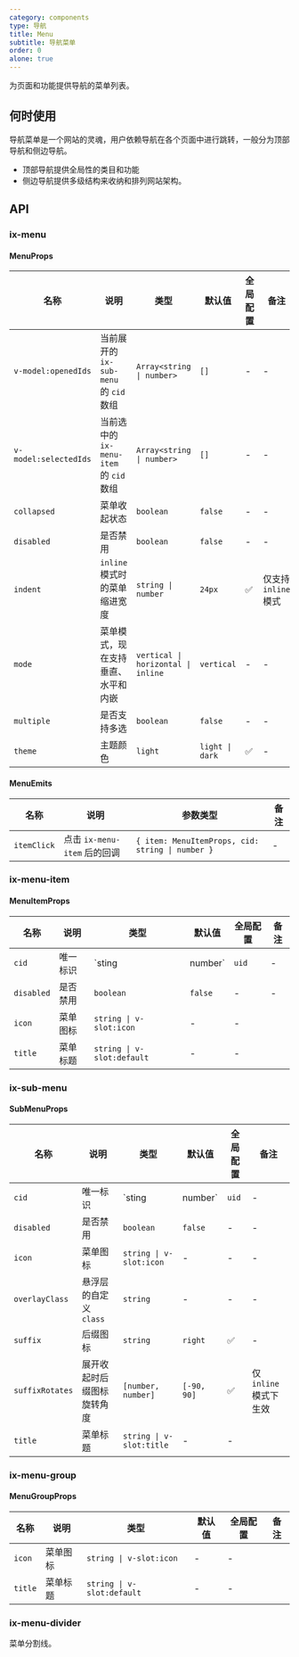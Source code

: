 ```yaml
---
category: components
type: 导航
title: Menu
subtitle: 导航菜单
order: 0
alone: true
---
```


为页面和功能提供导航的菜单列表。

## 何时使用

导航菜单是一个网站的灵魂，用户依赖导航在各个页面中进行跳转，一般分为顶部导航和侧边导航。

- 顶部导航提供全局性的类目和功能
- 侧边导航提供多级结构来收纳和排列网站架构。

## API

### ix-menu

#### MenuProps

| 名称 | 说明 | 类型  | 默认值 | 全局配置 | 备注 |
| --- | --- | --- | --- | --- | --- |
| `v-model:openedIds` | 当前展开的 `ix-sub-menu` 的 `cid` 数组 | `Array<string \| number>` | `[]` | - | - |
| `v-model:selectedIds` | 当前选中的 `ix-menu-item` 的 `cid` 数组 | `Array<string \| number>` | `[]` | - | - |
| `collapsed` | 菜单收起状态 | `boolean` | `false` | - | - |
| `disabled` | 是否禁用 | `boolean` | `false` | - | - |
| `indent` | `inline` 模式时的菜单缩进宽度 | `string \| number` | `24px` | ✅ | 仅支持 `inline` 模式 |
| `mode` | 菜单模式，现在支持垂直、水平和内嵌 | `vertical \| horizontal \| inline` | `vertical` | - | - |
| `multiple` | 是否支持多选 | `boolean` | `false` | - | - |
| `theme` | 主题颜色 | `light` | `light \| dark` | ✅ | - |

#### MenuEmits

| 名称 | 说明 | 参数类型 | 备注 |
| --- | --- | --- | --- |
| `itemClick` | 点击 `ix-menu-item` 后的回调 | `{ item: MenuItemProps, cid: string \| number }` | - |

### ix-menu-item

#### MenuItemProps

| 名称 | 说明 | 类型  | 默认值 | 全局配置 | 备注 |
| --- | --- | --- | --- | --- | --- |
| `cid` | 唯一标识 | `sting | number` | `uid` | - | 如果需要切换 `mode` 或者 `collapsed`, 请手动指定 `cid` |
| `disabled` | 是否禁用 | `boolean` | `false` | - | - |
| `icon` | 菜单图标| `string \| v-slot:icon` | - | - |
| `title` | 菜单标题 | `string \| v-slot:default`  | - | - |

### ix-sub-menu

#### SubMenuProps

| 名称 | 说明 | 类型  | 默认值 | 全局配置 | 备注 |
| --- | --- | --- | --- | --- | --- |
| `cid` | 唯一标识 | `sting | number` | `uid` | - | 如果需要切换 `mode` 或者 `collapsed`, 请手动指定 `cid` |
| `disabled` | 是否禁用 | `boolean` | `false` | - | - |
| `icon` | 菜单图标| `string \| v-slot:icon` | - | - | - |
| `overlayClass` | 悬浮层的自定义 `class` | `string` | - | - | - |
| `suffix` | 后缀图标 | `string` | `right` | ✅ | - |
| `suffixRotates` | 展开收起时后缀图标旋转角度 | `[number, number]` | `[-90, 90]` | ✅ | 仅 `inline` 模式下生效 |
| `title` | 菜单标题 | `string \| v-slot:title`  | - | - |

### ix-menu-group

#### MenuGroupProps

| 名称 | 说明 | 类型  | 默认值 | 全局配置 | 备注 |
| --- | --- | --- | --- | --- | --- |
| `icon` | 菜单图标| `string \| v-slot:icon` | - | - |
| `title` | 菜单标题 | `string \| v-slot:default`  | - | - |

### ix-menu-divider

菜单分割线。
